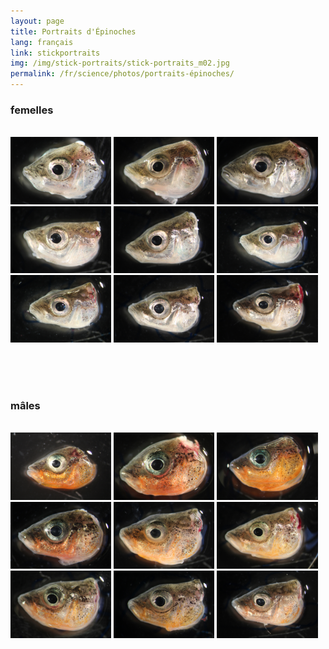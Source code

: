 ```yaml
---
layout: page
title: Portraits d'Épinoches
lang: français
link: stickportraits
img: /img/stick-portraits/stick-portraits_m02.jpg
permalink: /fr/science/photos/portraits-épinoches/
---
```


<h3>femelles</h3>
<br>

<img src="/img/stick-portraits/stick-portraits_f01.jpg" style = "width: 32%;" alt="" title=""/>
<img src="/img/stick-portraits/stick-portraits_f02.jpg" style = "width: 32%;" alt="" title=""/>
<img src="/img/stick-portraits/stick-portraits_f03.jpg" style = "width: 32%;" alt="" title=""/>
<img src="/img/stick-portraits/stick-portraits_f04.jpg" style = "width: 32%;" alt="" title=""/>
<img src="/img/stick-portraits/stick-portraits_f05.jpg" style = "width: 32%;" alt="" title=""/>
<img src="/img/stick-portraits/stick-portraits_f06.jpg" style = "width: 32%;" alt="" title=""/>
<img src="/img/stick-portraits/stick-portraits_f07.jpg" style = "width: 32%;" alt="" title=""/>
<img src="/img/stick-portraits/stick-portraits_f08.jpg" style = "width: 32%;" alt="" title=""/>
<img src="/img/stick-portraits/stick-portraits_f09.jpg" style = "width: 32%;" alt="" title=""/>


<br><br><br>
<h3>mâles</h3>
<br>

<img src="/img/stick-portraits/stick-portraits_m01.jpg" style = "width: 32%;" alt="" title=""/>
<img src="/img/stick-portraits/stick-portraits_m02.jpg" style = "width: 32%;" alt="" title=""/>
<img src="/img/stick-portraits/stick-portraits_m03.jpg" style = "width: 32%;" alt="" title=""/>
<img src="/img/stick-portraits/stick-portraits_m04.jpg" style = "width: 32%;" alt="" title=""/>
<img src="/img/stick-portraits/stick-portraits_m05.jpg" style = "width: 32%;" alt="" title=""/>
<img src="/img/stick-portraits/stick-portraits_m06.jpg" style = "width: 32%;" alt="" title=""/>
<img src="/img/stick-portraits/stick-portraits_m07.jpg" style = "width: 32%;" alt="" title=""/>
<img src="/img/stick-portraits/stick-portraits_m08.jpg" style = "width: 32%;" alt="" title=""/>
<img src="/img/stick-portraits/stick-portraits_m09.jpg" style = "width: 32%;" alt="" title=""/>
